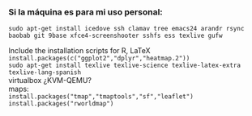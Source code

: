 ### Si la máquina es para mi uso personal:

```sudo apt-get install icedove ssh clamav tree emacs24 arandr rsync baobab git 9base xfce4-screenshooter sshfs ess texlive gufw```


Include the installation scripts for 
R, LaTeX  
```install.packages(c("ggplot2","dplyr","heatmap.2"))```  
```sudo apt-get install texlive texlive-science texlive-latex-extra texlive-lang-spanish```  
virtualbox
¿KVM-QEMU?  
maps:  
```install.packages("tmap","tmaptools","sf","leaflet")```  
```install.packages("rworldmap") ```
